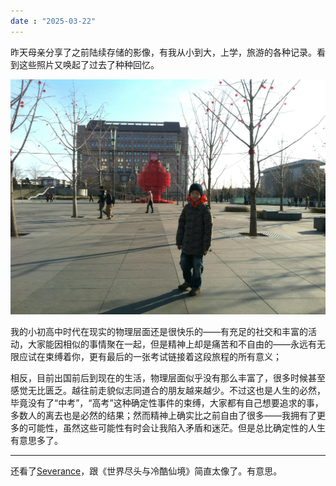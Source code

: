 ```yaml
---
date : "2025-03-22"
---
```

昨天母亲分享了之前陆续存储的影像，有我从小到大，上学，旅游的各种记录。看到这些照片又唤起了过去了种种回忆。

![C10A0A50-2150-4705-8E77-AA0C319F91C8_1_102_o](https://raw.githubusercontent.com/Jiaaming/blogImage/main/pic/C10A0A50-2150-4705-8E77-AA0C319F91C8_1_102_o.jpeg)

我的小初高中时代在现实的物理层面还是很快乐的——有充足的社交和丰富的活动，大家能因相似的事情聚在一起，但是精神上却是痛苦和不自由的——永远有无限应试在束缚着你，更有最后的一张考试链接着这段旅程的所有意义； 

相反，目前出国前后到现在的生活，物理层面似乎没有那么丰富了，很多时候甚至感觉无比匮乏。越往前走貌似志同道合的朋友越来越少。不过这也是人生的必然，毕竟没有了“中考”，“高考”这种确定性事件的束缚，大家都有自己想要追求的事，多数人的离去也是必然的结果；然而精神上确实比之前自由了很多——我拥有了更多的可能性，虽然这些可能性有时会让我陷入矛盾和迷茫。但是总比确定性的人生有意思多了。 

---

还看了[Severance](https://movie.douban.com/subject/34885342/)，跟《世界尽头与冷酷仙境》简直太像了。有意思。